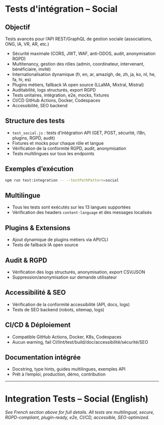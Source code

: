 # Tests d'intégration – Social

## Objectif
Tests avancés pour l’API REST/GraphQL de gestion sociale (associations, ONG, IA, VR, AR, etc.)

- Sécurité maximale (CORS, JWT, WAF, anti-DDOS, audit, anonymisation RGPD)
- Multitenancy, gestion des rôles (admin, coordinateur, intervenant, bénéficiaire, invité)
- Internationalisation dynamique (fr, en, ar, amazigh, de, zh, ja, ko, nl, he, fa, hi, es)
- Plugins métiers, fallback IA open source (LLaMA, Mixtral, Mistral)
- Auditabilité, logs structurés, export RGPD
- Tests unitaires, intégration, e2e, mocks, fixtures
- CI/CD GitHub Actions, Docker, Codespaces
- Accessibilité, SEO backend

## Structure des tests
- `test_social.js` : tests d’intégration API (GET, POST, sécurité, i18n, plugins, RGPD, audit)
- Fixtures et mocks pour chaque rôle et langue
- Vérification de la conformité RGPD, audit, anonymisation
- Tests multilingues sur tous les endpoints

## Exemples d’exécution
```bash
npm run test:integration -- --testPathPattern=social
```

## Multilingue
- Tous les tests sont exécutés sur les 13 langues supportées
- Vérification des headers `content-language` et des messages localisés

## Plugins & Extensions
- Ajout dynamique de plugins métiers via API/CLI
- Tests de fallback IA open source

## Audit & RGPD
- Vérification des logs structurés, anonymisation, export CSV/JSON
- Suppression/anonymisation sur demande utilisateur

## Accessibilité & SEO
- Vérification de la conformité accessibilité (API, docs, logs)
- Tests de SEO backend (robots, sitemap, logs)

## CI/CD & Déploiement
- Compatible GitHub Actions, Docker, K8s, Codespaces
- Aucun warning, fail CI/lint/test/build/doc/accessibilité/sécurité/SEO

## Documentation intégrée
- Docstring, type hints, guides multilingues, exemples API
- Prêt à l’emploi, production, démo, contribution

---

# Integration Tests – Social (English)

*See French section above for full details. All tests are multilingual, secure, RGPD-compliant, plugin-ready, e2e, CI/CD, accessible, SEO-optimized.*
